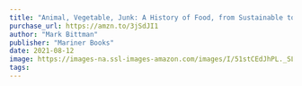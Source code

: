```yaml
---
title: "Animal, Vegetable, Junk: A History of Food, from Sustainable to Suicidal"
purchase_url: https://amzn.to/3jSdJI1
author: "Mark Bittman"
publisher: "Mariner Books"
date: 2021-08-12
image: https://images-na.ssl-images-amazon.com/images/I/51stCEdJhPL._SL75_.jpg
tags:
---
```


